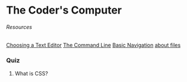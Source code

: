 # The Coder's Computer

###### Resources
[Choosing a Text Editor](https://codefellows.github.io/code-102-guide/curriculum/class-02/Choosing-A-Text-Editor--The-Older-Coder.pdf)
[The Command Line](https://ryanstutorials.net/linuxtutorial/commandline.php)
[Basic Navigation](https://ryanstutorials.net/linuxtutorial/navigation.php)
[about files](https://ryanstutorials.net/linuxtutorial/aboutfiles.php)

### Quiz
1. What is CSS?
